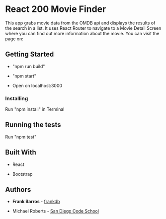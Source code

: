 # React 200 Movie Finder

This app grabs movie data from the OMDB api and displays the results of the search in a list. It uses React Router to navigate to a Movie Detail Screen where you can find out more information about the movie. You can visit the page on: 

## Getting Started

- "npm run build"

- "npm start"

- Open on localhost:3000

### Installing

Run "npm install" in Terminal

## Running the tests

Run "npm test"

## Built With

- React

- Bootstrap

## Authors

- **Frank Barros** - [frankdb](https://github.com/frankdb)

- Michael Roberts - [San Diego Code School](https://github.com/SanDiegoCodeSchool)
